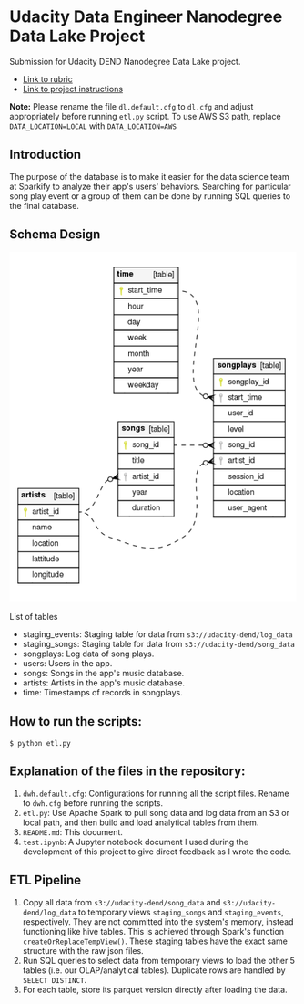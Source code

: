 # Udacity Data Engineer Nanodegree Data Lake Project

Submission for Udacity DEND Nanodegree Data Lake project.

- [Link to rubric](https://review.udacity.com/#!/rubrics/2502/view)
- [Link to project instructions](https://classroom.udacity.com/nanodegrees/nd027/parts/19ef4e55-151f-4510-8b5c-cb590ac52df2/modules/743a0ff8-d0ad-4a63-a459-46601f8a4446/lessons/cfdfde06-9c87-4c72-aa09-2aee8eb35675/concepts/last-viewed?contentVersion=2.0.0&contentLocale=en-us)

**Note:** Please rename the file `dl.default.cfg` to `dl.cfg` and adjust appropriately before running `etl.py` script. To use AWS S3 path, replace `DATA_LOCATION=LOCAL` with `DATA_LOCATION=AWS`

## Introduction
The purpose of the database is to make it easier for the data science team at Sparkify to analyze their app's users' behaviors. Searching for particular song play event or a group of them can be done by running SQL queries to the final database.

## Schema Design

![schema](schema.png)

List of tables
- staging_events: Staging table for data from `s3://udacity-dend/log_data`
- staging_songs: Staging table for data from `s3://udacity-dend/song_data`
- songplays: Log data of song plays.
- users: Users in the app.
- songs: Songs in the app's music database.
- artists: Artists in the app's music database.
- time: Timestamps of records in songplays.

## How to run the scripts: 

```
$ python etl.py
```

## Explanation of the files in the repository:

1. `dwh.default.cfg`: Configurations for running all the script files. Rename to `dwh.cfg` before running the scripts.
2. `etl.py`: Use Apache Spark to pull song data and log data from an S3 or local path, and then build and load analytical tables from them.
5. `README.md`: This document.
6. `test.ipynb`: A Jupyter notebook document I used during the development of this project to give direct feedback as I wrote the code.

## ETL Pipeline

1. Copy all data from `s3://udacity-dend/song_data` and `s3://udacity-dend/log_data` to temporary views `staging_songs` and `staging_events`, respectively. They are not committed into the system's memory, instead functioning like hive tables. This is achieved through Spark's function `createOrReplaceTempView()`. These staging tables have the exact same structure with the raw json files.
2. Run SQL queries to select data from temporary views to load the other 5 tables (i.e. our OLAP/analytical tables). Duplicate rows are handled by `SELECT DISTINCT`.
3. For each table, store its parquet version directly after loading the data.